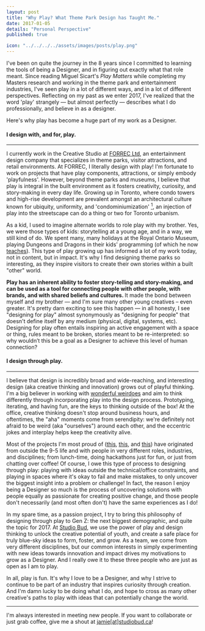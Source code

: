 ```yaml
---
layout: post
title: "Why Play? What Theme Park Design has Taught Me."
date: 2017-01-05
details: "Personal Perspective"
published: true

icon: "../../../../assets/images/posts/play.png"
---
```


I've been on quite the journey in the 8 years since I committed to learning the tools of being a Designer, and in figuring out exactly what that role meant. Since reading Miguel Sicart's <i>Play Matters</i> while completing my Masters research and working in the theme park and entertainment industries, I've seen play in a lot of different ways, and in a lot of different perspectives. Reflecting on my past as we enter 2017, I've realized that the word 'play' strangely — but almost perfectly — describes what I do professionally, and believe in as a designer.

Here's why play has become a huge part of my work as a Designer.

<h4 class="article-subheading">I design with, and for, play. </h4> <!-- Entertainment Design -->
<hr class="xs-thick-hr" align="left">

I currently work in the Creative Studio at <a href="http://www.forrec.com" target="_blank">FORREC Ltd</a>, an entertainment design company that specializes in theme parks, visitor attractions, and retail environments. At FORREC, I literally design with play! I'm fortunate to work on projects that have play components, attractions, or simply embody 'playfulness'. However, beyond theme parks and museums, I believe that play is integral in the built environment as it fosters creativity, curiosity, and story-making in every day life. Growing up in Toronto, where condo towers and high-rise development are prevalent amongst an architectural culture known for ubiquity, uniformity, and 'condominiumization' <a href="http://www.archdaily.com/802984/ubiquity-and-uniformity-why-torontos-condominiums-all-look-the-same" target="_blank"><sup>1</sup></a>, an injection of play into the streetscape can do a thing or two for Toronto urbanism. 

As a kid, I used to imagine alternate worlds to role play with my brother. Yes, we were those types of kids: storytelling at a young age, and in a way, we still kind of do. We spent many, many holidays at the Royal Ontario Museum, playing Dungeons and Dragons in their kids' programming (of which he now <a href="http://www.danielhkwan.com" target="_blank">teaches</a>). This type of play growing up has informed a lot of my work today, not in content, but in impact. It's why I find designing theme parks so interesting, as they inspire visitors to create their own stories within a built "other" world.

<b>Play has an inherent ability to foster story-telling and story-making, and can be used as a tool for connecting people with other people, with brands, and with shared beliefs and cultures. </b> It made the bond between myself and my brother — and I'm sure many other young creatives – even greater. It's pretty darn exciting to see this happen — in all honesty, I see "designing for play" almost synonymously as "designing for people" that doesn't define itself by any medium (physical, digital, systems, etc). Designing for play often entails inspiring an active engagement with a space or thing, rules meant to be broken, stories meant to be re-interpreted: so why wouldn’t this be a goal as a Designer to achieve this level of human connection?

<h4 class="article-subheading">I design through play.</h4> <!-- Design Process-->
<hr class="xs-thick-hr" align="left">

I believe that design is incredibly broad and wide-reaching, and interesting design (aka creative thinking and innovation) grows out of playful thinking. I'm a big believer in working with <a href="http://jamiemkwan.com/ideas/2016/12/22/millennial-architects" target="_blank">wonderful weirdoes</a> and aim to think differently through incorporating play into the design process. Prototyping, iterating, and having fun, are the keys to thinking outside of the box! At the office, creative thinking doesn't stop around business hours, and oftentimes, the "aha" moments come from serendipity: we're definitely not afraid to be weird (aka "ourselves") around each other, and the eccentric jokes and interplay helps keep the creativity alive.

Most of the projects I'm most proud of (<a href="/projects/creative-catalyst" target="_blank">this</a>, <a href="/projects/thesis" target="_blank">this</a>, and <a href="/projects/studiobud" target="_blank">this</a>) have originated from outside the 9-5 life and with people in very different roles, industries, and disciplines; from lunch-time, doing hackathons just for fun, or just from chatting over coffee! Of course, I owe this type of process to designing through play: playing with ideas outside the technical/office constraints, and playing in spaces where it's okay to fail and make mistakes, to only uncover the biggest insight into a problem or challenge! In fact, the reason I enjoy being a Designer so much is the process of uncovering solutions with people equally as passionate for creating positive change, and those people don't necessarily (and most often don't) have the same experiences as I do!

In my spare time, as a passion project, I try to bring this philosophy of designing through play to Gen Z: the next biggest demographic, and quite the topic for 2017. At <a href="/projects/studiobud">Studio Bud</a>, we use the power of play and design thinking to unlock the creative potential of youth, and create a safe place for truly blue-sky ideas to form, foster, and grow. As a team, we come from very different disciplines, but our common interests in simply experimenting with new ideas towards innovation and impact drives my motivations to grow as a Designer. And I really owe it to these three people who are just as open as I am to play.  

In all, play is fun. It's why I love to be a Designer, and why I strive to continue to be part of an industry that inspires curiosity through creation. And I'm damn lucky to be doing what I do, and hope to cross as many other creative's paths to play with ideas that can potentially change the world.


<hr class="xs-thick-hr" align="left">
I'm always interested in meeting new people. If you want to collaborate or just grab coffee, give me a shout at <a href="mailto:jamie@studiobud.ca?Subject=Hello!" target="_top">jamie[at]studiobud.ca</a>!
